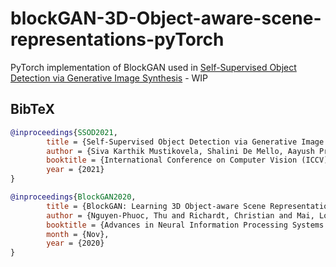 # blockGAN-3D-Object-aware-scene-representations-pyTorch
PyTorch implementation of BlockGAN used in [Self-Supervised Object Detection via Generative Image Synthesis](https://arxiv.org/pdf/2110.09848.pdf) - WIP

## BibTeX
```bibtex
@inproceedings{SSOD2021,
        title = {Self-Supervised Object Detection via Generative Image Synthesis}, 
        author = {Siva Karthik Mustikovela, Shalini De Mello, Aayush Prakash, Umar Iqbal, Sifei Liu, Thu Nguyen-Phuoc, Carsten Rother and Jan Kautz}, 
        booktitle = {International Conference on Computer Vision (ICCV)},
        year = {2021}
}

@inproceedings{BlockGAN2020,
        title = {BlockGAN: Learning 3D Object-aware Scene Representations from Unlabelled Images}, 
        author = {Nguyen-Phuoc, Thu and Richardt, Christian and Mai, Long and Yang, Yong-Liang and Mitra, Niloy}, 
        booktitle = {Advances in Neural Information Processing Systems (NeurIPS) 33},
        month = {Nov}, 
        year = {2020}
}
```